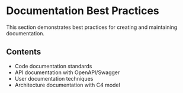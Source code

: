 # Documentation Best Practices

This section demonstrates best practices for creating and maintaining documentation.

## Contents

- Code documentation standards
- API documentation with OpenAPI/Swagger
- User documentation techniques
- Architecture documentation with C4 model